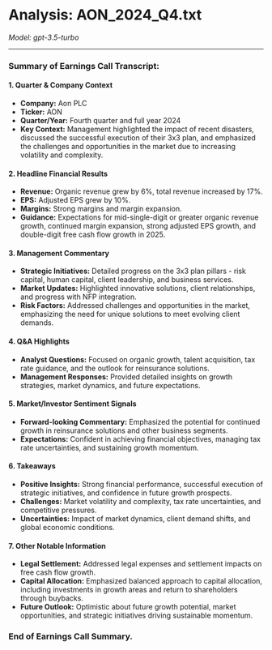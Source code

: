 # Analysis: AON_2024_Q4.txt

*Model: gpt-3.5-turbo*

---

### Summary of Earnings Call Transcript:

#### 1. Quarter & Company Context
- **Company:** Aon PLC
- **Ticker:** AON
- **Quarter/Year:** Fourth quarter and full year 2024
- **Key Context:** Management highlighted the impact of recent disasters, discussed the successful execution of their 3x3 plan, and emphasized the challenges and opportunities in the market due to increasing volatility and complexity.

#### 2. Headline Financial Results
- **Revenue:** Organic revenue grew by 6%, total revenue increased by 17%.
- **EPS:** Adjusted EPS grew by 10%.
- **Margins:** Strong margins and margin expansion.
- **Guidance:** Expectations for mid-single-digit or greater organic revenue growth, continued margin expansion, strong adjusted EPS growth, and double-digit free cash flow growth in 2025.

#### 3. Management Commentary
- **Strategic Initiatives:** Detailed progress on the 3x3 plan pillars - risk capital, human capital, client leadership, and business services.
- **Market Updates:** Highlighted innovative solutions, client relationships, and progress with NFP integration.
- **Risk Factors:** Addressed challenges and opportunities in the market, emphasizing the need for unique solutions to meet evolving client demands.

#### 4. Q&A Highlights
- **Analyst Questions:** Focused on organic growth, talent acquisition, tax rate guidance, and the outlook for reinsurance solutions.
- **Management Responses:** Provided detailed insights on growth strategies, market dynamics, and future expectations.

#### 5. Market/Investor Sentiment Signals
- **Forward-looking Commentary:** Emphasized the potential for continued growth in reinsurance solutions and other business segments.
- **Expectations:** Confident in achieving financial objectives, managing tax rate uncertainties, and sustaining growth momentum.

#### 6. Takeaways
- **Positive Insights:** Strong financial performance, successful execution of strategic initiatives, and confidence in future growth prospects.
- **Challenges:** Market volatility and complexity, tax rate uncertainties, and competitive pressures.
- **Uncertainties:** Impact of market dynamics, client demand shifts, and global economic conditions.

#### 7. Other Notable Information
- **Legal Settlement:** Addressed legal expenses and settlement impacts on free cash flow growth.
- **Capital Allocation:** Emphasized balanced approach to capital allocation, including investments in growth areas and return to shareholders through buybacks.
- **Future Outlook:** Optimistic about future growth potential, market opportunities, and strategic initiatives driving sustainable momentum.

### End of Earnings Call Summary.